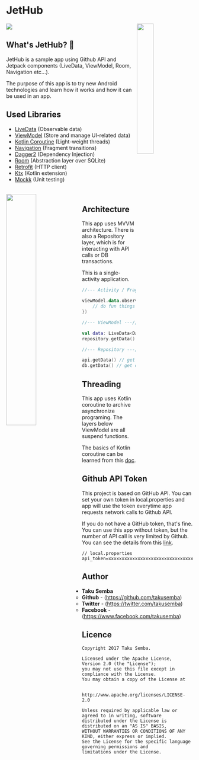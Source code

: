 # JetHub

<img src="https://github.com/TakuSemba/JetHub/blob/master/art/logo.png">


<img src="https://github.com/TakuSemba/JetHub/blob/master/art/screen.gif" align="right" width="30%">

## What's JetHub? :rocket:

JetHub is a sample app using Github API and Jetpack components (LiveData, ViewModel, Room, Navigation etc...). 


The purpose of this app is to try new Android technologies and learn how it works and how it can be used in an app.


## Used Libraries
 - [LiveData](https://developer.android.com/topic/libraries/architecture/livedata)  (Observable data)
 - [ViewModel](https://developer.android.com/topic/libraries/architecture/viewmodel) (Store and manage UI-related data)
 - [Kotlin Coroutine](https://github.com/Kotlin/kotlinx.coroutines) (Light-weight threads)
 - [Navigation](https://developer.android.com/topic/libraries/architecture/navigation/) (Fragment transitions)
 - [Dagger2](https://github.com/google/dagger) (Dependency Injection)
 - [Room](https://developer.android.com/topic/libraries/architecture/room) (Abstraction layer over SQLite)
 - [Retrofit](https://github.com/square/retrofit) (HTTP client)
 - [Ktx](https://developer.android.com/kotlin/ktx) (Kotlin extension)
 - [Mockk](https://github.com/mockk/mockk) (Unit testing)


</br>

<img src="https://github.com/TakuSemba/JetHub/blob/master/art/architecture.png" align="left" width="40%">


## Architecture

This app uses MVVM architecture. There is also a Repository layer, which is for interacting with API calls or DB transactions.

This is a single-activity application.

```kt
//--- Activity / Fragments ---//

viewModel.data.observe(this) { data ->
    // do fun things
}) 

//--- ViewModel ---//

val data: LiveData<Data>
repository.getData() // get data from API and/or DB

//--- Repository ---//

api.getData() // get data from API
db.getData() // get data from DB

```


## Threading

This app uses Kotlin coroutine to archive asynchronize programing. The layers below ViewModel are all suspend functions.

The basics of Kotlin coroutine can be learned from this [doc](https://github.com/Kotlin/kotlinx.coroutines/tree/master/docs).

## Github API Token

This project is based on GitHub API. You can set your own token in local.properties and app will use the token everytime app requests network calls to Github API. 

If you do not have a GitHub token, that's fine. You can use this app without token, but the number of API call is very limited by Github. You can see the details from this [link](https://developer.github.com/v3/#rate-limiting).

```local.properties
// local.properties
api_token=xxxxxxxxxxxxxxxxxxxxxxxxxxxxxxxxx
```




## Author

* **Taku Semba**
    * **Github** - (https://github.com/takusemba)
    * **Twitter** - (https://twitter.com/takusemba)
    * **Facebook** - (https://www.facebook.com/takusemba)

## Licence
```
Copyright 2017 Taku Semba.

Licensed under the Apache License, Version 2.0 (the "License");
you may not use this file except in compliance with the License.
You may obtain a copy of the License at

   http://www.apache.org/licenses/LICENSE-2.0

Unless required by applicable law or agreed to in writing, software
distributed under the License is distributed on an "AS IS" BASIS,
WITHOUT WARRANTIES OR CONDITIONS OF ANY KIND, either express or implied.
See the License for the specific language governing permissions and
limitations under the License.
```
